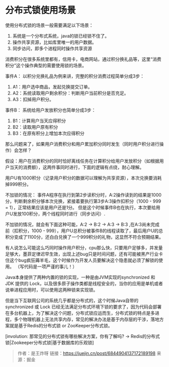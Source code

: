 # 分布式锁使用场景

使用分布式锁的场景一般需要满足以下场景：

1. 系统是一个分布式系统，java的锁已经锁不住了。
2. 操作共享资源，比如库里唯一的用户数据。
3. 同步访问，即多个进程同时操作共享资源


消费积分在很多系统里都有，信用卡，电商网站，通过积分换礼品等，这里“消费积分”这个操作典型的需要使用锁的场景。

事件A： 以积分兑换礼品为例来讲，完整的积分消费过程简单分成3步：
1. A1：用户选中商品，发起兑换提交订单。
2. A2：系统读取用户剩余积分：判断用户当前积分是否充足。
3. A3：扣掉用户积分。

事件B： 系统给用户发放积分也简单分成3步：
1. B1：计算用户当天应得积分
2. B2：读取用户原有积分
3. B3：在原有积分上增加本次应得积分

那么问题来了，如果用户消费积分和用户累加积分同时发生（同时用户积分进行操作）会怎样？

假设：用户在消费积分的同时恰好离线任务在计算积分给用户发放积分（如根据用户当天的消费额），这两件事同时进行，下面的逻辑有点绕，耐心理解。

用户U有1000积分（记录用户积分的数据可以理解为共享资源），本次兑换要消耗掉999积分。

不加锁的情况：
事件A程序在执行到第2步读积分时，A:2操作读到的结果是1000分，判断剩余积分够本次兑换，紧接着要执行第3步A:3操作扣积分（1000 - 999 = 1），正常结果应该是用户还是1分。
但是这个时候事件B也在执行，本次要给用户U发放100积分，两个线程同时进行（同步访问）.

不加锁的情况，就会有下面这种可能，A:2 -> B:2 -> A:3 -> B:3 ,在A:3尚未完成前（扣积分，1000 - 999），用户U总积分被事件B的线程读取了，最后用户U的总积分变成了1100分，还白白兑换了一个999积分的礼物，这显然不符合预期结果。

有人说怎么可能这么巧同时操作用户积分，cpu那么快，只要用户足够多，并发量足够大，墨菲定律迟早生效，出现上述bug只是时间问题，还有可能被黑产行业卡住这个bug疯狂薅羊毛，这个时候作为开发人员要解决这个隐患就必须了解锁的使用。
（写代码是一项严谨的事儿！）

Java本身提供了两种内置的锁的实现，一种是由JVM实现的synchronized 和 JDK 提供的 Lock，以及很多原子操作类都是线程安全的，当你的应用是单机或者说单进程应用时，可以使用这两种锁来实现锁。

但是当下互联网公司的系统几乎都是分布式的，这个时候Java自带的 synchronized 或 Lock 已经无法满足分布式环境下锁的要求了，因为代码会部署在多台机器上，为了解决这个问题，分布式锁应运而生，分布式锁的特点是多进程，多个物理机器上无法共享内存，常见的解决办法是基于内存层的干涉，落地方案就是基于Redis的分布式锁 or ZooKeeper分布式锁。

[involution: 那常见的分布式锁有哪些解决方案，你有了解吗? -> Redis的分布式锁|Zookeeper分布式锁|基于数据库的乐观锁]

> 作者：是王炸呀
链接：https://juejin.cn/post/6844904137172189198
来源：掘金
